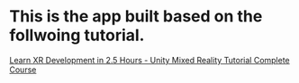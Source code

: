 # This is the app built based on the follwoing tutorial.
[Learn XR Development in 2.5 Hours - Unity Mixed Reality Tutorial Complete Course](https://www.youtube.com/watch?v=pZ5vLcyjois&t=1212s)
